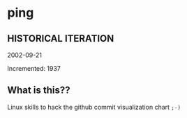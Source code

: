 # ping

## HISTORICAL ITERATION
2002-09-21

Incremented: 1937

## What is this?? 
Linux skills to hack the github commit visualization chart `;-)`

